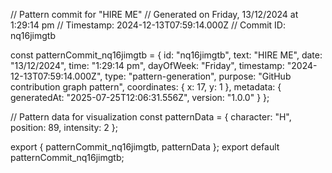 // Pattern commit for "HIRE ME"
// Generated on Friday, 13/12/2024 at 1:29:14 pm
// Timestamp: 2024-12-13T07:59:14.000Z
// Commit ID: nq16jimgtb

const patternCommit_nq16jimgtb = {
  id: "nq16jimgtb",
  text: "HIRE ME",
  date: "13/12/2024",
  time: "1:29:14 pm",
  dayOfWeek: "Friday",
  timestamp: "2024-12-13T07:59:14.000Z",
  type: "pattern-generation",
  purpose: "GitHub contribution graph pattern",
  coordinates: {
    x: 17,
    y: 1
  },
  metadata: {
    generatedAt: "2025-07-25T12:06:31.556Z",
    version: "1.0.0"
  }
};

// Pattern data for visualization
const patternData = {
  character: "H",
  position: 89,
  intensity: 2
};

export { patternCommit_nq16jimgtb, patternData };
export default patternCommit_nq16jimgtb;

